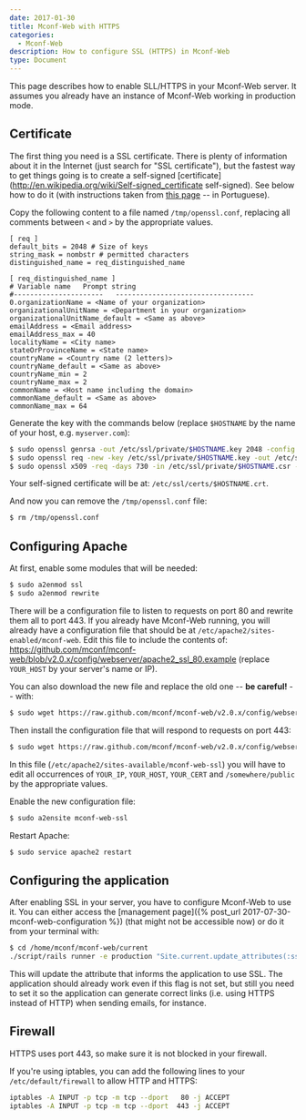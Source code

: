 ```yaml
---
date: 2017-01-30
title: Mconf-Web with HTTPS
categories:
  - Mconf-Web
description: How to configure SSL (HTTPS) in Mconf-Web
type: Document
---
```


This page describes how to enable SLL/HTTPS in your Mconf-Web server. It assumes you already have an instance of Mconf-Web working in production mode.

## Certificate

The first thing you need is a SSL certificate. There is plenty of information about it in the Internet (just search for "SSL certificate"), but the fastest way to get things going is to create a self-signed [certificate](http://en.wikipedia.org/wiki/Self-signed_certificate self-signed). See below how to do it (with instructions taken from [this page](http://wiki.rnp.br/pages/viewpage.action?pageId=41616278) -- in Portuguese).

Copy the following content to a file named `/tmp/openssl.conf`, replacing all comments between `<` and `>` by the appropriate values.

```
[ req ]
default_bits = 2048 # Size of keys
string_mask = nombstr # permitted characters
distinguished_name = req_distinguished_name

[ req_distinguished_name ]
# Variable name   Prompt string
#----------------------   ----------------------------------
0.organizationName = <Name of your organization>
organizationalUnitName = <Department in your organization>
organizationalUnitName_default = <Same as above>
emailAddress = <Email address>
emailAddress_max = 40
localityName = <City name>
stateOrProvinceName = <State name>
countryName = <Country name (2 letters)>
countryName_default = <Same as above>
countryName_min = 2
countryName_max = 2
commonName = <Host name including the domain>
commonName_default = <Same as above>
commonName_max = 64
```

Generate the key with the commands below (replace `$HOSTNAME` by the name of your host, e.g. `myserver.com`):

```bash
$ sudo openssl genrsa -out /etc/ssl/private/$HOSTNAME.key 2048 -config /tmp/openssl.conf
$ sudo openssl req -new -key /etc/ssl/private/$HOSTNAME.key -out /etc/ssl/private/$HOSTNAME.csr -batch -config /tmp/openssl.conf
$ sudo openssl x509 -req -days 730 -in /etc/ssl/private/$HOSTNAME.csr -signkey /etc/ssl/private/$HOSTNAME.key -out /etc/ssl/certs/$HOSTNAME.crt
```

Your self-signed certificate will be at: `/etc/ssl/certs/$HOSTNAME.crt`.

And now you can remove the `/tmp/openssl.conf` file:

```bash
$ rm /tmp/openssl.conf
```

## Configuring Apache

At first, enable some modules that will be needed:

```bash
$ sudo a2enmod ssl
$ sudo a2enmod rewrite
```

There will be a configuration file to listen to requests on port 80 and rewrite them all to port 443. If you already have Mconf-Web running, you will already have a configuration file that should be at `/etc/apache2/sites-enabled/mconf-web`. Edit this file to include the contents of: https://github.com/mconf/mconf-web/blob/v2.0.x/config/webserver/apache2_ssl_80.example (replace `YOUR_HOST` by your server's name or IP).

You can also download the new file and replace the old one -- **be careful!** -- with:

```bash
$ sudo wget https://raw.github.com/mconf/mconf-web/v2.0.x/config/webserver/apache2_ssl_80.example -O /etc/apache2/sites-available/mconf-web.conf
```

Then install the configuration file that will respond to requests on port 443:

```bash
$ sudo wget https://raw.github.com/mconf/mconf-web/v2.0.x/config/webserver/apache2_ssl_443.example -O /etc/apache2/sites-available/mconf-web-ssl.conf
```

In this file (`/etc/apache2/sites-available/mconf-web-ssl`) you will have to edit all occurrences of `YOUR_IP`, `YOUR_HOST`, `YOUR_CERT` and `/somewhere/public` by the appropriate values.


Enable the new configuration file:

```bash
$ sudo a2ensite mconf-web-ssl
```

Restart Apache:

```bash
$ sudo service apache2 restart
```

## Configuring the application

After enabling SSL in your server, you have to configure Mconf-Web to use it. You can either access the [management page]({% post_url 2017-07-30-mconf-web-configuration %}) (that might not be accessible now) or do it from your terminal with:

```bash
$ cd /home/mconf/mconf-web/current
./script/rails runner -e production "Site.current.update_attributes(:ssl => true)"
```

This will update the attribute that informs the application to use SSL. The application should already work even if this flag is not set, but still you need to set it so the application can generate correct links (i.e. using HTTPS instead of HTTP) when sending emails, for instance.

## Firewall

HTTPS uses port 443, so make sure it is not blocked in your firewall.

If you're using iptables, you can add the following lines to your `/etc/default/firewall` to allow HTTP and HTTPS:

```bash
iptables -A INPUT -p tcp -m tcp --dport   80 -j ACCEPT
iptables -A INPUT -p tcp -m tcp --dport  443 -j ACCEPT
```
